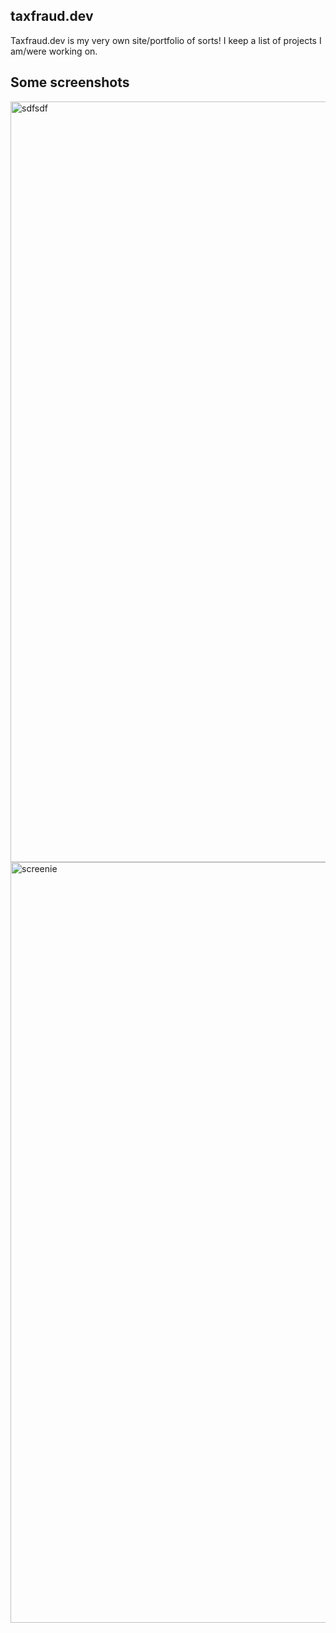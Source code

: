 ## taxfraud.dev
Taxfraud.dev is my very own site/portfolio of sorts! I keep a list of projects I am/were working on.

## Some screenshots
<img width="2558" height="1217" alt="sdfsdf" src="https://github.com/user-attachments/assets/bea399d5-b00d-400a-a470-a8757ef475e6" />
<img width="2558" height="1217" alt="screenie" src="https://github.com/user-attachments/assets/33421348-516f-4468-aec3-94bdbf63632c" />
